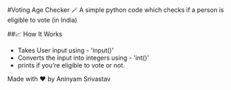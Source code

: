 #Voting Age Checker 🪄
A simple python code which checks if a person is eligible to vote (in India)

##📈 How It Works
- Takes User input using - 'input()'
- Converts the input into integers using - 'int()'
- prints if you’re eligible to vote or not.

Made with ❤️ by Aninyam Srivastav
